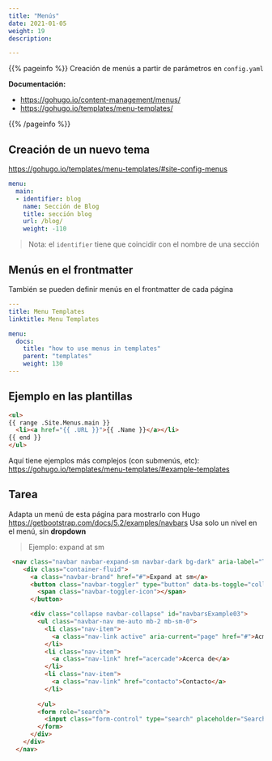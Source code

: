 ```yaml
---
title: "Menús"
date: 2021-01-05
weight: 19
description: 

---
```


{{% pageinfo %}}
Creación de menús a partir de parámetros en `config.yaml`

**Documentación:**  
* https://gohugo.io/content-management/menus/
* https://gohugo.io/templates/menu-templates/

{{% /pageinfo %}}

## Creación de un nuevo tema

https://gohugo.io/templates/menu-templates/#site-config-menus

```yaml
menu:
  main:
  - identifier: blog
    name: Sección de Blog
    title: sección blog 
    url: /blog/
    weight: -110

```
> Nota: el `identifier` tiene que coincidir con el nombre de una sección

## Menús en el frontmatter

También se pueden definir menús en el frontmatter de cada página

```yaml
---
title: Menu Templates
linktitle: Menu Templates

menu:
  docs:
    title: "how to use menus in templates"
    parent: "templates"
    weight: 130
---
```

## Ejemplo en las plantillas

```html
<ul>
{{ range .Site.Menus.main }}
  <li><a href="{{ .URL }}">{{ .Name }}</a></li>
{{ end }}
</ul>
```
Aquí tiene ejemplos más complejos (con submenús, etc): https://gohugo.io/templates/menu-templates/#example-templates


## Tarea

Adapta un menú de esta página para mostrarlo con Hugo https://getbootstrap.com/docs/5.2/examples/navbars Usa solo un nivel en el menú, sin **dropdown**

> Ejemplo: expand at sm

```html
 <nav class="navbar navbar-expand-sm navbar-dark bg-dark" aria-label="Third navbar example">
    <div class="container-fluid">
      <a class="navbar-brand" href="#">Expand at sm</a>
      <button class="navbar-toggler" type="button" data-bs-toggle="collapse" data-bs-target="#navbarsExample03" aria-controls="navbarsExample03" aria-expanded="false" aria-label="Toggle navigation">
        <span class="navbar-toggler-icon"></span>
      </button>

      <div class="collapse navbar-collapse" id="navbarsExample03">
        <ul class="navbar-nav me-auto mb-2 mb-sm-0">
          <li class="nav-item">
            <a class="nav-link active" aria-current="page" href="#">Acme</a>
          </li>
          <li class="nav-item">
            <a class="nav-link" href="acercade">Acerca de</a>
          </li>
          <li class="nav-item">
            <a class="nav-link" href="contacto">Contacto</a>
          </li>
          
        </ul>
        <form role="search">
          <input class="form-control" type="search" placeholder="Search" aria-label="Search">
        </form>
      </div>
    </div>
  </nav>
```